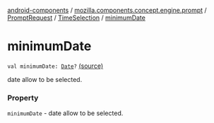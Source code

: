 [android-components](../../../index.md) / [mozilla.components.concept.engine.prompt](../../index.md) / [PromptRequest](../index.md) / [TimeSelection](index.md) / [minimumDate](./minimum-date.md)

# minimumDate

`val minimumDate: `[`Date`](https://developer.android.com/reference/java/util/Date.html)`?` [(source)](https://github.com/mozilla-mobile/android-components/blob/master/components/concept/engine/src/main/java/mozilla/components/concept/engine/prompt/PromptRequest.kt#L101)

date allow to be selected.

### Property

`minimumDate` - date allow to be selected.